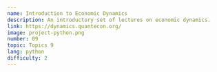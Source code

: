 ```yaml
---
name: Introduction to Economic Dynamics
description: An introductory set of lectures on economic dynamics.
link: https://dynamics.quantecon.org/
image: project-python.png
number: 09
topic: Topics 9
lang: python
difficulty: 2
---
```

